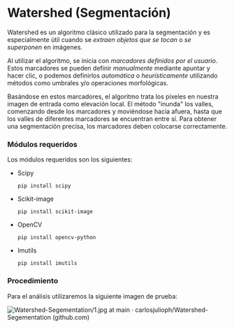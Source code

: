 # Watershed (Segmentación)

Watershed es un algoritmo clásico utilizado para la segmentación y es especialmente útil cuando se *extraen objetos que se tocan* o *se superponen* en imágenes.

Al utilizar el algoritmo, se inicia con *marcadores definidos por el usuario*. Estos marcadores se pueden definir *manualmente* mediante apuntar y hacer clic, o podemos definirlos *automática* o *heurísticamente* utilizando métodos como umbrales y/o operaciones morfológicas.

Basándose en estos marcadores, el algoritmo trata los píxeles en nuestra imagen de entrada como elevación local. El método "inunda" los valles, comenzando desde los marcadores y moviéndose hacia afuera, hasta que los valles de diferentes marcadores se encuentran entre sí. Para obtener una segmentación precisa, los marcadores deben colocarse correctamente.

### Módulos requeridos

Los módulos requeridos son los siguientes:

- Scipy 

  ```
  pip install scipy
  ```

- Scikit-image

  ```
  pip install scikit-image
  ```

- OpenCV

  ```
  pip install opencv-python
  ```

- Imutils

  ```
  pip install imutils
  ```

### Procedimiento

Para el análisis utilizaremos la siguiente imagen de prueba:

![[Watershed-Segementation/1.jpg at main · carlosjulioph/Watershed-Segementation (github.com)](https://github.com/carlosjulioph/Watershed-Segementation/blob/main/images/1.jpg)]()

